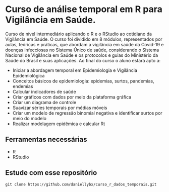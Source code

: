 # Curso de análise temporal em R para Vigilância em Saúde.

Curso de nível intermediário aplicando o R e o RStudio ao cotidiano da Vigilância em Saúde. O curso foi dividido em 8 módulos, representados por aulas, teóricas e práticas, que abordam a vigilância em saúde da Covid-19 e doenças infecciosas no Sistema Único de saúde, considerando o Sistema Nacional de Vigilância em Saúde e os protocolos e guias do Ministério da Saúde do Brasil e suas aplicações. Ao final do curso o aluno estará apto a:

- Iniciar a abordagem temporal em Epidemiologia e Vigilância Epidemiológica
- Conceitos básicos de epidemiologia: epidemias, surtos, pandemias, endemias
- Calcular indicadores de saúde
- Criar gráficos com dados por meio da plataforma gráfica
- Criar um diagrama de controle
- Suavizar séries temporais por médias móveis
- Criar um modelo de regressão binomial negativa e identificar surtos por meio do modelo
- Realizar modelagem epidêmica e calcular Rt

## Ferramentas necessárias
- R 
- RStudio

## Estude com esse repositório
````
git clone https://github.com/daniellybx/curso_r_dados_temporais.git
````
